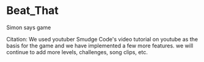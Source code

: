 # Beat_That
Simon says game

Citation:
We used youtuber Smudge Code's video tutorial on youtube as the basis for the game and we have implemented a few more features.  we will continue to add more levels, challenges, song clips, etc.
